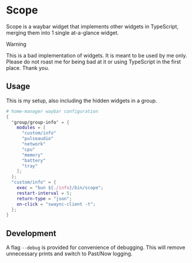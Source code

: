 # Scope

Scope is a waybar widget that implements other widgets in TypeScript, merging them into 1 single at-a-glance widget.

> [!WARNING]
> This is a bad implementation of widgets. It is meant to be used by me only. Please do not roast me for being bad at it or using TypeScript in the first place. Thank you.

## Usage

This is my setup, also including the hidden widgets in a group.
```nix
# home-manager waybar configuration
{
  "group/group-info" = {
    modules = [
      "custom/info"
      "pulseaudio"
      "network"
      "cpu"
      "memory"
      "battery"
      "tray"
    ];
  };
  "custom/info" = {
    exec = "bun ${./info}/bin/scope";
    restart-interval = 5;
    return-type = "json";
    on-click = "swaync-client -t";
  };
}
```

## Development

A flag `--debug` is provided for convenience of debugging. This will remove unnecessary prints and switch to Past/Now logging.